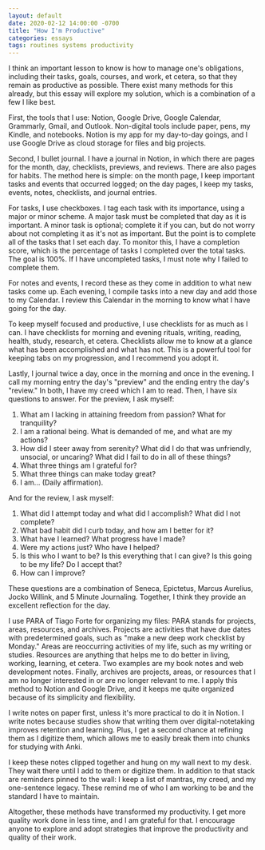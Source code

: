 ```yaml
---
layout: default
date: 2020-02-12 14:00:00 -0700
title: "How I'm Productive"
categories: essays
tags: routines systems productivity
---
```


I think an important lesson to know is how to manage one's obligations, including their tasks, goals, courses, and work, et cetera, so that they remain as productive as possible. There exist many methods for this already, but this essay will explore my solution, which is a combination of a few I like best.

First, the tools that I use: Notion, Google Drive, Google Calendar, Grammarly, Gmail, and Outlook. Non-digital tools include paper, pens, my Kindle, and notebooks. Notion is my app for my day-to-day goings, and I use Google Drive as cloud storage for files and big projects.

Second, I bullet journal. I have a journal in Notion, in which there are pages for the month, day, checklists, previews, and reviews. There are also pages for habits. The method here is simple: on the month page, I keep important tasks and events that occurred logged; on the day pages, I keep my tasks, events, notes, checklists, and journal entries.

For tasks, I use checkboxes. I tag each task with its importance, using a major or minor scheme. A major task must be completed that day as it is important. A minor task is optional; complete it if you can, but do not worry about not completing it as it's not as important. But the point is to complete all of the tasks that I set each day. To monitor this, I have a completion score, which is the percentage of tasks I completed over the total tasks. The goal is 100%. If I have uncompleted tasks, I must note why I failed to complete them.

For notes and events, I record these as they come in addition to what new tasks come up. Each evening, I compile tasks into a new day and add those to my Calendar. I review this Calendar in the morning to know what I have going for the day.

To keep myself focused and productive, I use checklists for as much as I can. I have checklists for morning and evening rituals, writing, reading, health, study, research, et cetera. Checklists allow me to know at a glance what has been accomplished and what has not. This is a powerful tool for keeping tabs on my progression, and I recommend you adopt it.

Lastly, I journal twice a day, once in the morning and once in the evening. I call my morning entry the day's "preview" and the ending entry the day's "review." In both, I have my creed which I am to read. Then, I have six questions to answer. For the preview, I ask myself:

1. What am I lacking in attaining freedom from passion? What for tranquility?
2. I am a rational being. What is demanded of me, and what are my actions?
3. How did I steer away from serenity? What did I do that was unfriendly, unsocial, or uncaring? What did I fail to do in all of these things?
4. What three things am I grateful for?
5. What three things can make today great?
6. I am... (Daily affirmation).

And for the review, I ask myself:

1. What did I attempt today and what did I accomplish? What did I not complete?
2. What bad habit did I curb today, and how am I better for it?
3. What have I learned? What progress have I made?
4. Were my actions just? Who have I helped?
5. Is this who I want to be? Is this everything that I can give? Is this going to be my life? Do I accept that?
6. How can I improve?

These questions are a combination of Seneca, Epictetus, Marcus Aurelius, Jocko Willink, and 5 Minute Journaling. Together, I think they provide an excellent reflection for the day.

I use PARA of Tiago Forte for organizing my files: PARA stands for projects, areas, resources, and archives. Projects are activities that have due dates with predetermined goals, such as "make a new deep work checklist by Monday." Areas are reoccurring activities of my life, such as my writing or studies. Resources are anything that helps me to do better in living, working, learning, et cetera. Two examples are my book notes and web development notes. Finally, archives are projects, areas, or resources that I am no longer interested in or are no longer relevant to me. I apply this method to Notion and Google Drive, and it keeps me quite organized because of its simplicity and flexibility.

I write notes on paper first, unless it's more practical to do it in Notion. I write notes because studies show that writing them over digital-notetaking improves retention and learning. Plus, I get a second chance at refining them as I digitize them, which allows me to easily break them into chunks for studying with Anki.

I keep these notes clipped together and hung on my wall next to my desk. They wait there until I add to them or digitize them. In addition to that stack are reminders pinned to the wall: I keep a list of mantras, my creed, and my one-sentence legacy. These remind me of who I am working to be and the standard I have to maintain.

Altogether, these methods have transformed my productivity. I get more quality work done in less time, and I am grateful for that. I encourage anyone to explore and adopt strategies that improve the productivity and quality of their work.
